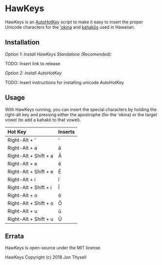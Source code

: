 # HawKeys #

HawKeys is an [AutoHotKey](https://autohotkey.com/) script to make it easy to insert the proper Unicode characters for the [ʻokina](http://www.olelo.hawaii.edu/olelo/puana/okina.php) and [kahakōs](http://www.olelo.hawaii.edu/olelo/puana/kahako.php) used in Hawaiian.

## Installation ##

*Option 1: Install HawKeys Standalone (Recomended):*

TODO: Insert link to release

*Option 2: Install AutoHotKey*

TODO: Insert instructions for installing unicode AutoHotKey

## Usage ##

With HawKeys running, you can insert the special characters by holding the right-alt key and pressing either the apostrophe (for the ʻokina) or the target vowel (to add a kahakō to that vowel).

| Hot Key | Inserts |
|:-|:-|
| Right-Alt + ' | ʻ |
| Right-Alt + a | ā |
| Right-Alt + Shift + a | Ā |
| Right-Alt + e | ē |
| Right-Alt + Shift + e | Ē |
| Right-Alt + i | ī |
| Right-Alt + Shift + i | Ī |
| Right-Alt + o | ō |
| Right-Alt + Shift + o | Ō |
| Right-Alt + u | ū |
| Right-Alt + Shift + u | Ū |

## Errata ##

HawKeys is open-source under the MIT license.

HawKeys Copyright (c) 2018 Jon Thysell
